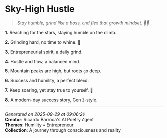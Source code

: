 # Sky-High Hustle

> *Stay humble, grind like a boss, and flex that growth mindset. 💪🚀*

**1.** Reaching for the stars, staying humble on the climb.


**2.** Grinding hard, no time to whine. 💼


**3.** Entrepreneurial spirit, a daily grind.


**4.** Hustle and flow, a balanced mind.


**5.** Mountain peaks are high, but roots go deep.


**6.** Success and humility, a perfect blend.


**7.** Keep soaring, yet stay true to yourself. 🌟


**8.** A modern-day success story, Gen Z-style.



---

*Generated on 2025-09-29 at 09:06:26*  
**Creator**: Ricardo Barroca's AI Poetry Agent  
**Themes**: Humility • Entrepreneur  
**Collection**: A journey through consciousness and reality